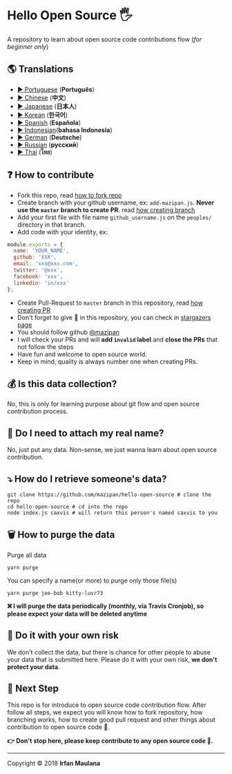 ﻿# Hello Open Source 🖐️
 

A repository to learn about open source code contributions flow (_for beginner only_)

## 🌎 Translations

- [▶ Portuguese](https://github.com/mazipan/hello-open-source/blob/master/README-PT-BR.md)  (**Português**)
- [▶ Chinese](https://github.com/mazipan/hello-open-source/blob/master/README-CHI.md) (**中文**)
- [▶ Japanese](https://github.com/mazipan/hello-open-source/blob/master/README-JP.md) (**日本人**)
- [▶ Korean](https://github.com/mazipan/hello-open-source/blob/master/README-KR.md) (**한국어**)
- [▶ Spanish](https://github.com/mazipan/hello-open-source/blob/master/README-ES.md) (**Española**)
- [▶ Indonesian](https://github.com/mazipan/hello-open-source/blob/master/README-ID.md)(**bahasa Indonesia**)
- [▶ German](https://github.com/mazipan/hello-open-source/blob/master/README-DE.md) (**Deutsche**)
- [▶ Russian](https://github.com/mazipan/hello-open-source/blob/master/README-RU.md) (**русский**)
- [▶ Thai](https://github.com/mazipan/hello-open-source/blob/master/README-TH.md) (**ไทย**)

## ❓ How to contribute

- Fork this repo, read [how to fork repo](https://help.github.com/articles/fork-a-repo/)
- Create branch with your github username, ex: `add-mazipan.js`. **Never use the `master` branch to create PR**.
  read [how creating branch](https://help.github.com/articles/creating-and-deleting-branches-within-your-repository/)
- Add your first file with file name `github_username.js` on the `peoples/` directory in that branch.
- Add code with your identity, ex:

```js
module.exports = {
  name: 'YOUR_NAME',
  github: 'XXX',
  email: 'xxx@xxx.com',
  twitter: '@xxx',
  facebook: 'xxx',
  linkedin: 'in/xxx'
};
```

- Create Pull-Request to `master` branch in this repository, read [how creating PR](https://help.github.com/articles/creating-a-pull-request/)
- Don't forget to give 🌟 in this repository, you can check in [stargazers page](https://github.com/mazipan/hello-open-source/stargazers)
- You should follow github [@mazipan](https://github.com/mazipan)
- I will check your PRs and will **add `invalid` label** and **close the PRs** that not follow the steps
- Have fun and welcome to open source world.
- Keep in mind, quality is always number one when creating PRs.

## 💰 Is this data collection?

No, this is only for learning purpose about git flow and open source contribution process.

## 🥶 Do I need to attach my real name?

No, just put any data. Non-sense, we just wanna learn about open source contribution.

## ⤵️ How do I retrieve someone's data?

```shell
git clone https://github.com/mazipan/hello-open-source # clone the repo
cd hello-open-source # cd into the repo
node index.js caxvis # will return this person's named caxvis to you
```

## 🗑️ How to purge the data

Purge all data

```shell
yarn purge
```

 You can specify a name(or more) to purge only those file(s)

```shell
yarn purge joe-bob kitty-luvr73
```

**❌ I will purge the data periodically (monthly, via Travis Cronjob), so please expect your data will be deleted anytime**

## 🙈 Do it with your own risk

We don't collect the data, but there is chance for other people to abuse your data that is submitted here. Please do it with your own risk, **we don't protect your data**.

## 🚶 Next Step

This repo is for introduce to open source code contribution flow.
After follow all steps, we expect you will know how to fork repository, how branching works, how to create good pull request and other things about contribution to open source code 🥳.

**👉 Don't stop here, please keep contribute to any open source code 🙏.**

---

Copyright © 2018 **Irfan Maulana**

